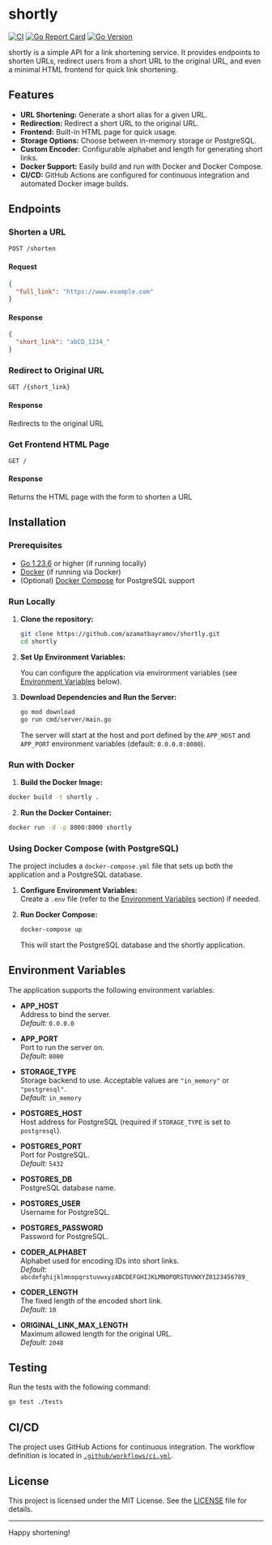 # shortly

[![CI](https://github.com/azamatbayramov/shortly/actions/workflows/ci.yml/badge.svg)](https://github.com/azamatbayramov/shortly/actions/workflows/ci.yml)
[![Go Report Card](https://goreportcard.com/badge/github.com/azamatbayramov/shortly)](https://goreportcard.com/report/github.com/azamatbayramov/shortly)
[![Go Version](https://img.shields.io/github/go-mod/go-version/azamatbayramov/shortly)](https://github.com/azamatbayramov/shortly)

shortly is a simple API for a link shortening service. It provides endpoints to shorten URLs, redirect users from a
short URL to the original URL, and even a minimal HTML frontend for quick link shortening.

## Features

- **URL Shortening:** Generate a short alias for a given URL.
- **Redirection:** Redirect a short URL to the original URL.
- **Frontend:** Built-in HTML page for quick usage.
- **Storage Options:** Choose between in-memory storage or PostgreSQL.
- **Custom Encoder:** Configurable alphabet and length for generating short links.
- **Docker Support:** Easily build and run with Docker and Docker Compose.
- **CI/CD:** GitHub Actions are configured for continuous integration and automated Docker image builds.

## Endpoints

### Shorten a URL

`POST /shorten`

#### Request

```json
{
  "full_link": "https://www.example.com"
}
```

#### Response

```json
{
  "short_link": "abCD_1234_"
}
```

### Redirect to Original URL

`GET /{short_link}`

#### Response

Redirects to the original URL

### Get Frontend HTML Page

`GET /`

#### Response

Returns the HTML page with the form to shorten a URL

## Installation

### Prerequisites

- [Go 1.23.6](https://golang.org/dl/) or higher (if running locally)
- [Docker](https://www.docker.com/) (if running via Docker)
- (Optional) [Docker Compose](https://docs.docker.com/compose/) for PostgreSQL support

### Run Locally

1. **Clone the repository:**

   ```bash
   git clone https://github.com/azamatbayramov/shortly.git
   cd shortly
   ```

2. **Set Up Environment Variables:**

   You can configure the application via environment variables (see [Environment Variables](#environment-variables)
   below).

3. **Download Dependencies and Run the Server:**

   ```bash
   go mod download
   go run cmd/server/main.go
   ```

   The server will start at the host and port defined by the `APP_HOST` and `APP_PORT` environment variables (default:
   `0.0.0.0:8000`).

### Run with Docker

1. **Build the Docker Image:**

```bash
docker build -t shortly .
```

2. **Run the Docker Container:**

```bash
docker run -d -p 8000:8000 shortly
```

### Using Docker Compose (with PostgreSQL)

The project includes a `docker-compose.yml` file that sets up both the application and a PostgreSQL database.

1. **Configure Environment Variables:**  
   Create a `.env` file (refer to the [Environment Variables](#environment-variables) section) if needed.

2. **Run Docker Compose:**

   ```bash
   docker-compose up
   ```

   This will start the PostgreSQL database and the shortly application.

## Environment Variables

The application supports the following environment variables:

- **APP_HOST**  
  Address to bind the server.  
  _Default:_ `0.0.0.0`

- **APP_PORT**  
  Port to run the server on.  
  _Default:_ `8000`

- **STORAGE_TYPE**  
  Storage backend to use. Acceptable values are `"in_memory"` or `"postgresql"`.  
  _Default:_ `in_memory`

- **POSTGRES_HOST**  
  Host address for PostgreSQL (required if `STORAGE_TYPE` is set to `postgresql`).

- **POSTGRES_PORT**  
  Port for PostgreSQL.  
  _Default:_ `5432`

- **POSTGRES_DB**  
  PostgreSQL database name.

- **POSTGRES_USER**  
  Username for PostgreSQL.

- **POSTGRES_PASSWORD**  
  Password for PostgreSQL.

- **CODER_ALPHABET**  
  Alphabet used for encoding IDs into short links.  
  _Default:_ `abcdefghijklmnopqrstuvwxyzABCDEFGHIJKLMNOPQRSTUVWXYZ0123456789_`

- **CODER_LENGTH**  
  The fixed length of the encoded short link.  
  _Default:_ `10`

- **ORIGINAL_LINK_MAX_LENGTH**  
  Maximum allowed length for the original URL.  
  _Default:_ `2048`

## Testing

Run the tests with the following command:

```bash
go test ./tests
```

## CI/CD

The project uses GitHub Actions for continuous integration. The workflow definition is located in [
`.github/workflows/ci.yml`](.github/workflows/ci.yml).

## License

This project is licensed under the MIT License. See the [LICENSE](LICENSE) file for details.

---

Happy shortening!
